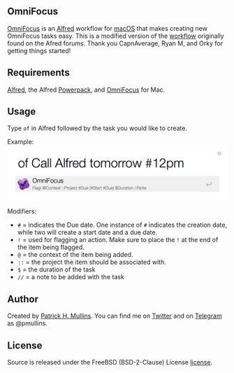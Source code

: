 ## OmniFocus
[OmniFocus](https://www.omnigroup.com/omnifocus) is an [Alfred](http://www.alfredapp.com/) workflow for [macOS](https://www.apple.com/osx/) that makes creating new OmniFocus tasks easy. This is a modified version of the [workflow](http://www.alfredforum.com/topic/1041-create-new-task-in-omnifocus-inbox/?hl=omnifocus) originally found on the Afred forums. Thank you CapnAverage, Ryan M, and Orky for getting things started!

## Requirements
[Alfred](http://www.alfredapp.com/), the Alfred [Powerpack](http://www.alfredapp.com/powerpack/), and [OmniFocus](https://www.omnigroup.com/omnifocus) for Mac.

## Usage
Type `of` in Alfred followed by the task you would like to create.

Example:
!["OmniFocus Workflow"](https://github.com/phmullins/alfred-workflows/blob/master/net.pmullins.omnifocus.alfred/assets/alfred_omnifocus_ss.png)

Modifiers:
- `#` = indicates the Due date. One instance of `#` indicates the creation date, while two will create a start date and a due date. 
- `!` = used for flagging an action. Make sure to place the `!` at the end of the item being flagged.
- `@` = the context of the item being added.
- `::` = the project the item should be associated with.
- `$` = the duration of the task
- `//` = a note to be added with the task

## Author
Created by [Patrick H. Mullins](http://www.pmullins.net/about). You can find me on  [Twitter](https://twitter.com/phmullins) and on [Telegram](https://telegram.org/) as @pmullins.

## License
Source is released under the FreeBSD (BSD-2-Clause) License [license](license.md).